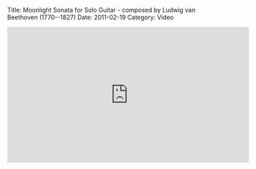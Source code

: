 Title: Moonlight Sonata for Solo Guitar - composed by Ludwig van Beethoven (1770--1827)
Date: 2011-02-19
Category: Video

<iframe width="560" height="315" src="https://www.youtube.com/embed/x4pdfHFNsxg" title="YouTube video player" frameborder="0" allow="accelerometer; autoplay; clipboard-write; encrypted-media; gyroscope; picture-in-picture" allowfullscreen></iframe>

